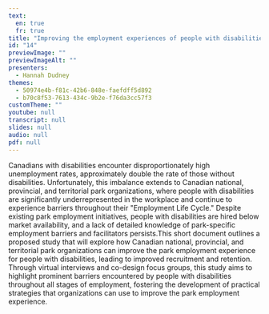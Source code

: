 ```yaml
---
text:
  en: true
  fr: true
title: "Improving the employment experiences of people with disabilities at Canadian national, provincial, and territorial park organizations: A proposed study"
id: "14"
previewImage: ""
previewImageAlt: ""
presenters:
  - Hannah Dudney
themes:
  - 50974e4b-f81c-42b6-848e-faefdff5d892
  - b70c8f53-7613-434c-9b2e-f76da3cc57f3
customTheme: ""
youtube: null
transcript: null
slides: null
audio: null
pdf: null
---
```

Canadians with disabilities encounter disproportionately high unemployment rates, approximately double the rate of those without disabilities. Unfortunately, this imbalance extends to Canadian national, provincial, and territorial park organizations, where people with disabilities are significantly underrepresented in the workplace and continue to experience barriers throughout their "Employment Life Cycle." Despite existing park employment initiatives, people with disabilities are hired below market availability, and a lack of detailed knowledge of park-specific employment barriers and facilitators persists.This short document outlines a proposed study that will explore how Canadian national, provincial, and territorial park organizations can improve the park employment experience for people with disabilities, leading to improved recruitment and retention. Through virtual interviews and co-design focus groups, this study aims to highlight prominent barriers encountered by people with disabilities throughout all stages of employment, fostering the development of practical strategies that organizations can use to improve the park employment experience.
